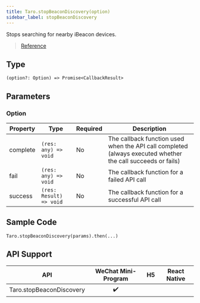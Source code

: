 ```yaml
---
title: Taro.stopBeaconDiscovery(option)
sidebar_label: stopBeaconDiscovery
---
```


Stops searching for nearby iBeacon devices.

> [Reference](https://developers.weixin.qq.com/miniprogram/dev/api/device/ibeacon/wx.stopBeaconDiscovery.html)

## Type

```tsx
(option?: Option) => Promise<CallbackResult>
```

## Parameters

### Option

<table>
  <thead>
    <tr>
      <th>Property</th>
      <th>Type</th>
      <th style={{ textAlign: "center"}}>Required</th>
      <th>Description</th>
    </tr>
  </thead>
  <tbody>
    <tr>
      <td>complete</td>
      <td><code>(res: any) =&gt; void</code></td>
      <td style={{ textAlign: "center"}}>No</td>
      <td>The callback function used when the API call completed (always executed whether the call succeeds or fails)</td>
    </tr>
    <tr>
      <td>fail</td>
      <td><code>(res: any) =&gt; void</code></td>
      <td style={{ textAlign: "center"}}>No</td>
      <td>The callback function for a failed API call</td>
    </tr>
    <tr>
      <td>success</td>
      <td><code>(res: Result) =&gt; void</code></td>
      <td style={{ textAlign: "center"}}>No</td>
      <td>The callback function for a successful API call</td>
    </tr>
  </tbody>
</table>

## Sample Code

```tsx
Taro.stopBeaconDiscovery(params).then(...)
```

## API Support

|           API            | WeChat Mini-Program | H5 | React Native |
|:------------------------:|:-------------------:|:--:|:------------:|
| Taro.stopBeaconDiscovery |         ✔️          |    |              |
